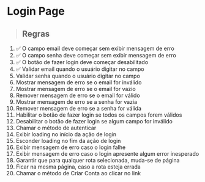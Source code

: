 # Login Page

> ## Regras 
1. ✅ O campo email deve começar sem exibir mensagem de erro
2. ✅ O campo senha deve começar sem exibir mensagem de erro
3. ✅ O botão de fazer login deve começar desabilitado
4. ✅ Validar email quando o usuário digitar no campo
5. Validar senha quando o usuário digitar no campo
6. Mostrar mensagem de erro se o email for inválido
7. Mostrar mensagem de erro se o email for vazio
8. Remover mensagem de erro se o email for válido
9. Mostrar mensagem de erro se a senha for vazia
10. Remover mensagem de erro se a senha for válida
11. Habilitar o botão de fazer login se todos os campos forem válidos
12. Desabilitar o botão de fazer login se algum campo for inválido
13. Chamar o método de autenticar
14. Exibir loading no início da ação de login
15. Esconder loading no fim da ação de login
16. Exibir mensagem de erro caso o login falhe
17. Exibir mensagem de erro caso o login apresente algum error inesperado
18. Garantir que para qualquer rota selecionada, muda-se de página
19. Ficar na mesma página, caso a rota esteja errada
20. Chamar o método de Criar Conta ao clicar no link